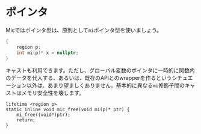 # ポインタ
Micではポインタ型は、原則として`mi`ポインタ型を使いましょう。
```c
{
    region p;
    int mi(p)* x = nullptr;
}
```
キャストも利用できます。ただし、グローバル変数のポインタに一時的に関数内のデータを代入する、あるいは、既存のAPIとのwrapperを作るというシチュエーション以外は、あまり望ましくありません。基本的に異なる`mi`修飾子間のキャストはメモリ安全性を壊します。
```
lifetime <region p>
static inline void mic_free(void mi(p)* ptr) {
    mi_free((void*)ptr);
    return;
}
```